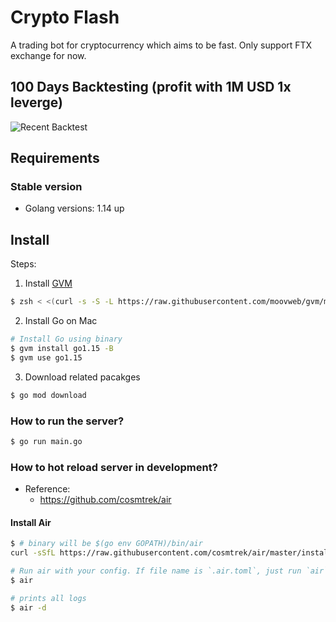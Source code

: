 # Crypto Flash
A trading bot for cryptocurrency which aims to be fast.
Only support FTX exchange for now.
## 100 Days Backtesting (profit with 1M USD 1x leverge)
![Recent Backtest](/backtest-example.png)



## Requirements

### Stable version

* Golang versions: 1.14 up

## Install

Steps:

1. Install [GVM](https://github.com/moovweb/gvm)

```sh
$ zsh < <(curl -s -S -L https://raw.githubusercontent.com/moovweb/gvm/master/binscripts/gvm-installer)
```

2. Install Go on Mac

```sh
# Install Go using binary
$ gvm install go1.15 -B
$ gvm use go1.15
```

3. Download related pacakges

```sh
$ go mod download
```

### How to run the server?

```sh
$ go run main.go
```

### How to hot reload server in development?

* Reference:
    - https://github.com/cosmtrek/air

#### Install Air

```sh
$ # binary will be $(go env GOPATH)/bin/air
curl -sSfL https://raw.githubusercontent.com/cosmtrek/air/master/install.sh | sh -s -- -b $(go env GOPATH)/bin
```

```sh
# Run air with your config. If file name is `.air.toml`, just run `air`.
$ air

# prints all logs
$ air -d
```
